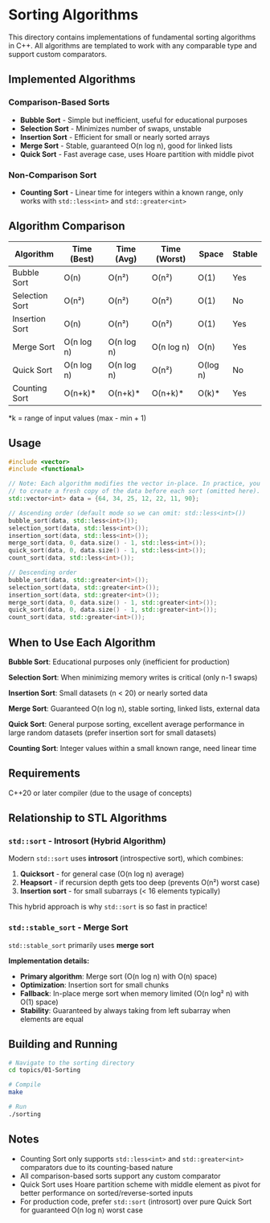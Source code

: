 # Sorting Algorithms

This directory contains implementations of fundamental sorting algorithms in C++. All algorithms are templated to work with any comparable type and support custom comparators.

## Implemented Algorithms

### Comparison-Based Sorts
- **Bubble Sort** - Simple but inefficient, useful for educational purposes
- **Selection Sort** - Minimizes number of swaps, unstable
- **Insertion Sort** - Efficient for small or nearly sorted arrays
- **Merge Sort** - Stable, guaranteed O(n log n), good for linked lists
- **Quick Sort** - Fast average case, uses Hoare partition with middle pivot

### Non-Comparison Sort
- **Counting Sort** - Linear time for integers within a known range, only works with `std::less<int>` and `std::greater<int>`

## Algorithm Comparison

| Algorithm      | Time (Best) | Time (Avg)  | Time (Worst) | Space    | Stable |
|----------------|-------------|-------------|--------------|----------|--------|
| Bubble Sort    | O(n)        | O(n²)       | O(n²)        | O(1)     | Yes    |
| Selection Sort | O(n²)       | O(n²)       | O(n²)        | O(1)     | No     |
| Insertion Sort | O(n)        | O(n²)       | O(n²)        | O(1)     | Yes    |
| Merge Sort     | O(n log n)  | O(n log n)  | O(n log n)   | O(n)     | Yes    |
| Quick Sort     | O(n log n)  | O(n log n)  | O(n²)        | O(log n) | No     |
| Counting Sort  | O(n+k)*     | O(n+k)*     | O(n+k)*      | O(k)*    | Yes    |

*k = range of input values (max - min + 1)

## Usage

```cpp
#include <vector>
#include <functional>

// Note: Each algorithm modifies the vector in-place. In practice, you'd need
// to create a fresh copy of the data before each sort (omitted here).
std::vector<int> data = {64, 34, 25, 12, 22, 11, 90};

// Ascending order (default mode so we can omit: std::less<int>())
bubble_sort(data, std::less<int>());
selection_sort(data, std::less<int>());
insertion_sort(data, std::less<int>());
merge_sort(data, 0, data.size() - 1, std::less<int>());
quick_sort(data, 0, data.size() - 1, std::less<int>());
count_sort(data, std::less<int>());

// Descending order
bubble_sort(data, std::greater<int>());
selection_sort(data, std::greater<int>());
insertion_sort(data, std::greater<int>());
merge_sort(data, 0, data.size() - 1, std::greater<int>());
quick_sort(data, 0, data.size() - 1, std::greater<int>());
count_sort(data, std::greater<int>());
```

## When to Use Each Algorithm

**Bubble Sort**: Educational purposes only (inefficient for production)

**Selection Sort**: When minimizing memory writes is critical (only n-1 swaps)

**Insertion Sort**: Small datasets (n < 20) or nearly sorted data

**Merge Sort**: Guaranteed O(n log n), stable sorting, linked lists, external data

**Quick Sort**: General purpose sorting, excellent average performance in large random datasets (prefer insertion sort for small datasets)

**Counting Sort**: Integer values within a small known range, need linear time

## Requirements

C++20 or later compiler (due to the usage of concepts)

## Relationship to STL Algorithms

### `std::sort` - Introsort (Hybrid Algorithm)
Modern `std::sort` uses **introsort** (introspective sort), which combines:
1. **Quicksort** - for general case (O(n log n) average)
2. **Heapsort** - if recursion depth gets too deep (prevents O(n²) worst case)
3. **Insertion sort** - for small subarrays (< 16 elements typically)

This hybrid approach is why `std::sort` is so fast in practice!

### `std::stable_sort` - Merge Sort
`std::stable_sort` primarily uses **merge sort**

**Implementation details:**
- **Primary algorithm**: Merge sort (O(n log n) with O(n) space)
- **Optimization**: Insertion sort for small chunks
- **Fallback**: In-place merge sort when memory limited (O(n log² n) with O(1) space)
- **Stability**: Guaranteed by always taking from left subarray when elements are equal

## Building and Running

```bash
# Navigate to the sorting directory
cd topics/01-Sorting

# Compile
make

# Run
./sorting
```

## Notes

- Counting Sort only supports `std::less<int>` and `std::greater<int>` comparators due to its counting-based nature
- All comparison-based sorts support any custom comparator
- Quick Sort uses Hoare partition scheme with middle element as pivot for better performance on sorted/reverse-sorted inputs
- For production code, prefer `std::sort` (introsort) over pure Quick Sort for guaranteed O(n log n) worst case

